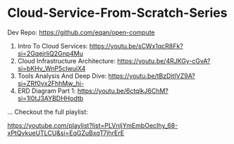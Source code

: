 # Cloud-Service-From-Scratch-Series
Dev Repo: https://github.com/eqan/open-compute

1. Intro To Cloud Services: https://youtu.be/sCWx1qcR8Fk?si=2GqejrliQ2Gnp4Mu
2. Cloud Infrastructure Architecture: https://youtu.be/4RJKGy-cGvA?si=bKHv_WnP5cIwuiX4
3. Tools Analysis And Deep Dive: https://youtu.be/tBzDitIVZ9A?si=ZRf0vx2FhhMw_hi-
4. ERD Diagram Part 1: https://youtu.be/6ctqlkJ6ChM?si=1I0tJ3AYBDHHodtb


... Checkout the full playlist:

   
https://youtube.com/playlist?list=PLVnljYmEmbOecIhy_68-xPtQykueUTLCU&si=EqGZuBxqT7jhrErE
